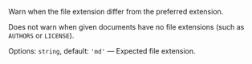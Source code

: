 Warn when the file extension differ from the preferred extension.

  Does not warn when given documents have no file extensions (such as
  `AUTHORS` or `LICENSE`).

  Options: `string`, default: `'md'` — Expected file extension.